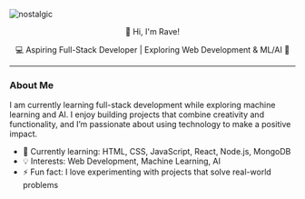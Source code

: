 ![nostalgic](https://github.com/user-attachments/assets/fa6d24e8-8b19-4d5d-945b-f50401e56cc5)


<p align="center">
  👋 Hi, I'm Rave!
</p>

<p align="center">
  💻 Aspiring Full-Stack Developer | Exploring Web Development & ML/AI 🚀
</p>

---

### About Me

I am currently learning full-stack development while exploring machine learning and AI. I enjoy building projects that combine creativity and functionality, and I’m passionate about using technology to make a positive impact.

- 🌱 Currently learning: HTML, CSS, JavaScript, React, Node.js, MongoDB
- 💡 Interests: Web Development, Machine Learning, AI
- ⚡ Fun fact: I love experimenting with projects that solve real-world problems



















  



